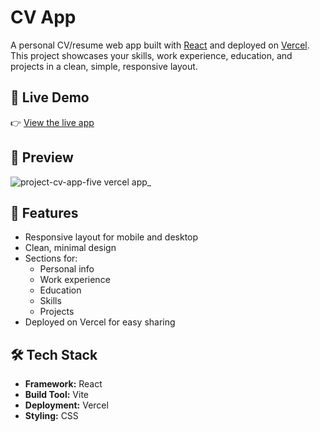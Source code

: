 # CV App

A personal CV/resume web app built with [React](https://reactjs.org/) and deployed on [Vercel](https://vercel.com/). This project showcases your skills, work experience, education, and projects in a clean, simple, responsive layout.

## 🔗 Live Demo

👉 [View the live app](https://project-cv-app-five.vercel.app/)

## 📸 Preview
![project-cv-app-five vercel app_](https://github.com/user-attachments/assets/fd7ac1d4-4d91-40ce-b5e8-7d1a34c17d54)

## 🚀 Features

- Responsive layout for mobile and desktop
- Clean, minimal design
- Sections for:
  - Personal info
  - Work experience
  - Education
  - Skills
  - Projects
- Deployed on Vercel for easy sharing

## 🛠️ Tech Stack

- **Framework:** React
- **Build Tool:** Vite
- **Deployment:** Vercel
- **Styling:** CSS
